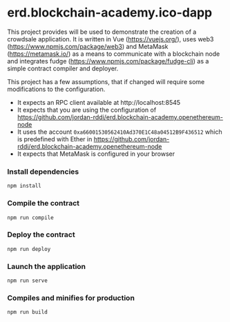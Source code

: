 # erd.blockchain-academy.ico-dapp

This project provides will be used to demonstrate the creation of a crowdsale application. It is written in Vue (https://vuejs.org/), uses web3 (https://www.npmjs.com/package/web3) and MetaMask (https://metamask.io/) as a means to communicate with a blockchain node and integrates fudge (https://www.npmjs.com/package/fudge-cli) as a simple contract compiler and deployer.

This project has a few assumptions, that if changed will require some modifications to the configuration.
- It expects an RPC client available at http://localhost:8545
- It expects that you are using the configuration of https://github.com/jordan-rddi/erd.blockchain-academy.openethereum-node
- It uses the account `0xa66001530562410Ad370E1C48a04512B9F436512` which is predefined with Ether in https://github.com/jordan-rddi/erd.blockchain-academy.openethereum-node
- It expects that MetaMask is configured in your browser

### Install dependencies
```
npm install
```

### Compile the contract
```
npm run compile
```

### Deploy the contract
```
npm run deploy
```

### Launch the application
```
npm run serve
```

### Compiles and minifies for production
```
npm run build
```
